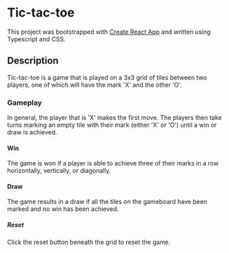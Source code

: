 # Tic-tac-toe 
This project was bootstrapped with [Create React App](https://github.com/facebook/create-react-app) and written using Typescript and CSS.

## Description
Tic-tac-toe is a game that is played on a 3x3 grid of tiles between two players, one of which will have the mark 'X' and the other 'O'. 

### Gameplay
In general, the player that is 'X' makes the first move. 
The players then take turns marking an empty tile with their mark (either 'X' or 'O') until a win or draw is achieved. 

#### Win
The game is won if a player is able to achieve three of their marks in a row horizontally, vertically, or diagonally.

#### Draw
The game results in a draw if all the tiles on the gameboard have been marked and no win has been achieved.

##### Reset
Click the reset button beneath the grid to reset the game.
